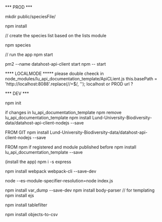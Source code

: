 *** PROD ***

mkdir public/speciesFile/

npm install

// create the species list based on the lists module

npm species 

// run the app 
npm start




pm2 --name datahost-api-client start npm -- start



**** LOCALMODE *****
please double cheeck in node_modules/lu_api_documentation_template/ApiCLient.js
        this.basePath = 'http://localhost:8088'.replace(/\/+$/, '');
localhost or PROD url ?



*** DEV ***

npm init


if changes in lu_api_documentation_template
npm remove lu_api_documentation_template
npm install Lund-University-Biodiversity-data/datahost-api-client-nodejs --save

FROM GIT
npm install Lund-University-Biodiversity-data/datahost-api-client-nodejs --save

FROM npm if registered and module published before
npm install lu_api_documentation_template --save

(install the app)
npm i -s express

npm install webpack webpack-cli --save-dev

node --es-module-specifier-resolution=node index.js

npm install var_dump --save-dev
npm install body-parser
// for templating
npm install ejs 


npm install tablefilter

npm install objects-to-csv

